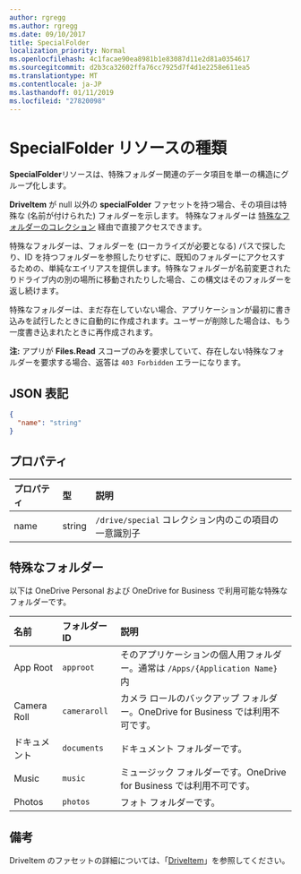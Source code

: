 ```yaml
---
author: rgregg
ms.author: rgregg
ms.date: 09/10/2017
title: SpecialFolder
localization_priority: Normal
ms.openlocfilehash: 4c1facae90ea8981b1e83087d11e2d81a0354617
ms.sourcegitcommit: d2b3ca32602ffa76cc7925d7f4d1e2258e611ea5
ms.translationtype: MT
ms.contentlocale: ja-JP
ms.lasthandoff: 01/11/2019
ms.locfileid: "27820098"
---
```

# <a name="specialfolder-resource-type"></a>SpecialFolder リソースの種類

**SpecialFolder**リソースは、特殊フォルダー関連のデータ項目を単一の構造にグループ化します。

**DriveItem** が null 以外の **specialFolder** ファセットを持つ場合、その項目は特殊な (名前が付けられた) フォルダーを示します。
特殊なフォルダーは [特殊なフォルダーのコレクション](../api/drive-get-specialfolder.md) 経由で直接アクセスできます。

特殊なフォルダーは、フォルダーを (ローカライズが必要となる) パスで探したり、ID を持つフォルダーを参照したりせずに、既知のフォルダーにアクセスするための、単純なエイリアスを提供します。特殊なフォルダーが名前変更されたりドライブ内の別の場所に移動されたりした場合、この構文はそのフォルダーを返し続けます。

特殊なフォルダーは、まだ存在していない場合、アプリケーションが最初に書き込みを試行したときに自動的に作成されます。ユーザーが削除した場合は、もう一度書き込まれたときに再作成されます。

**注:** アプリが **Files.Read** スコープのみを要求していて、存在しない特殊なフォルダーを要求する場合、返答は `403 Forbidden` エラーになります。

## <a name="json-representation"></a>JSON 表記

<!-- {
  "blockType": "resource",
  "optionalProperties": [

  ],
  "@odata.type": "microsoft.graph.specialFolder"
}-->
```json
{
  "name": "string"
}
```

## <a name="properties"></a>プロパティ

| プロパティ  | 型   | 説明                                                            |
|:----------|:-------|:-----------------------------------------------------------------------|
| name      | string | `/drive/special` コレクション内のこの項目の一意識別子 |

## <a name="special-folders"></a>特殊なフォルダー

以下は OneDrive Personal および OneDrive for Business で利用可能な特殊なフォルダーです。

| 名前        | フォルダー ID    | 説明                                                              |
|:------------|:-------------|:-------------------------------------------------------------------------|
| App Root    | `approot`    | そのアプリケーションの個人用フォルダー。通常は `/Apps/{Application Name}` 内 |
| Camera Roll | `cameraroll` | カメラ ロールのバックアップ フォルダー。OneDrive for Business では利用不可です。   |
| ドキュメント   | `documents`  | ドキュメント フォルダーです。                                                    |
| Music       | `music`      | ミュージック フォルダーです。OneDrive for Business では利用不可です。                |
| Photos      | `photos`     | フォト フォルダーです。                                                       |

## <a name="remarks"></a>備考 

DriveItem のファセットの詳細については、「[DriveItem](driveitem.md)」を参照してください。

<!-- {
  "type": "#page.annotation",
  "description": "The SpecialFolder facet provides information about folders accessible as special folders.",
  "keywords": "special folder,item,facet",
  "section": "documentation",
  "tocPath": "Facets/SpecialFolder"
} -->
